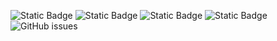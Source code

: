 ![Static Badge](https://img.shields.io/badge/blacklists-60-000000) ![Static Badge](https://img.shields.io/badge/blacklisted-3129562-cc0000) ![Static Badge](https://img.shields.io/badge/whitelisted-2244-00CC00) ![Static Badge](https://img.shields.io/badge/streaming_blacklist-28107-000000) ![GitHub issues](https://img.shields.io/github/issues/fabriziosalmi/blacklists)
